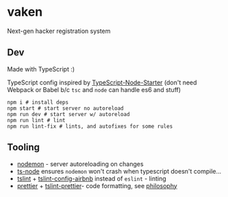 # vaken
Next-gen hacker registration system


Dev
---
Made with TypeScript :)

TypeScript config inspired by [TypeScript-Node-Starter](https://github.com/Microsoft/TypeScript-Node-Starter)
(don't need Webpack or Babel b/c `tsc` and `node` can handle es6 and stuff)

```
npm i # install deps
npm start # start server no autoreload
npm run dev # start server w/ autoreload
npm run lint # lint
npm run lint-fix # lints, and autofixes for some rules
```


Tooling
---

* [nodemon](https://nodemon.io/) - server autoreloading on changes
* [ts-node](https://github.com/TypeStrong/ts-node) ensures `nodemon` won't crash when typescript doesn't compile...
* [tslint](https://www.npmjs.com/package/tslint) + [tslint-config-airbnb](https://www.npmjs.com/package/tslint-config-airbnb) instead of `eslint` - linting
* [prettier](https://www.npmjs.com/package/prettier) + [tslint-prettier](https://www.npmjs.com/package/tslint-config-prettier)- code formatting, see [philosophy](https://alexjover.com/blog/use-prettier-with-tslint-and-be-happy/)
